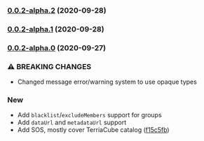 ### [0.0.2-alpha.2](https://github.com/TerriaJS/catalog-converter/compare/0.0.2-alpha.1...0.0.2-alpha.2) (2020-09-28)

### [0.0.2-alpha.1](https://github.com/TerriaJS/catalog-converter/compare/0.0.2-alpha.0...0.0.2-alpha.1) (2020-09-28)

### [0.0.2-alpha.0](https://github.com/TerriaJS/catalog-converter/compare/f15c5fb7f2954051d8065799ab50995360d43411...0.0.2-alpha.0) (2020-09-27)

### ⚠ BREAKING CHANGES

- Changed message error/warning system to use opaque types

### New

- Add `blacklist`/`excludeMembers` support for groups
- Add `dataUrl` and `metadataUrl` support
- Add SOS, mostly cover TerriaCube catalog ([f15c5fb](https://github.com/TerriaJS/catalog-converter/commit/f15c5fb7f2954051d8065799ab50995360d43411))
